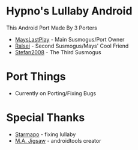 # Hypno's Lullaby Android

This Android Port Made By 3 Porters
- [MaysLastPlay](https://github.com/MaysLastPlay10) - Main Susmogus/Port Owner
- [Ralsei](https://github.com/RalseiSmol03) - Second Susmogus/Mays' Cool Friend
- [Stefan2008](https://github.com/Stefan2008git) - The Third Susmogus
# Port Things
- Currently on Porting/Fixing Bugs
# Special Thanks
- [Starmapo](https://github.com/Starmapo) - fixing lullaby
- [M.A. Jigsaw](https://github.com/MAJigsaw77) - androidtools creator
